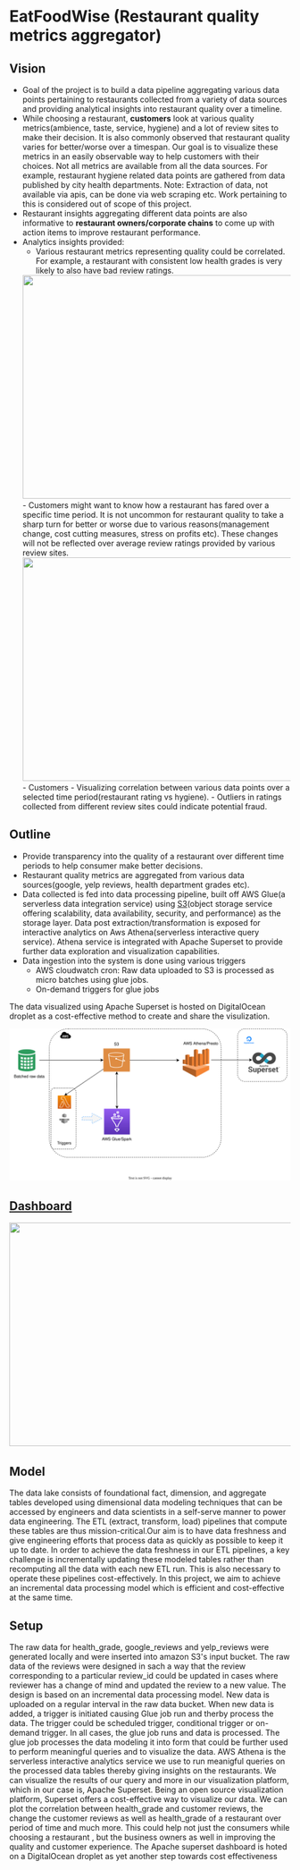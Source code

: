 # EatFoodWise (Restaurant quality metrics aggregator)

## Vision
- Goal of the project is to build a data pipeline aggregating various data points pertaining to restaurants collected from a variety of data sources and providing analytical insights into restaurant quality over a timeline.
- While choosing a restaurant, **customers** look at various quality metrics(ambience, taste, service, hygiene) and a lot of review sites to make their decision. It is also commonly observed that restaurant quality varies for better/worse over a timespan. Our goal is to visualize these metrics in an easily observable way to help customers with their choices. Not all metrics are available from all the data sources. For example, restaurant hygiene related data points are gathered from data published by city health departments. Note: Extraction of data, not available via apis, can be done via web scraping etc. Work pertaining to this is considered out of scope of this project.
- Restaurant insights aggregating different data points are also informative to **restaurant owners/corporate chains** to come up with action items to improve restaurant performance.
- Analytics insights provided: 
  - Various restaurant metrics representing quality could be correlated. For example, a restaurant with consistent low health grades is very likely to also have bad review ratings. 
  <img src="images/dashboafrd.gif" width="900" height="400" />
  - Customers might want to know how a restaurant has fared over a specific time period. It is not uncommon for restaurant quality to take a sharp turn for better or worse due to various reasons(management change, cost cutting measures, stress on profits etc). These changes will not be reflected over average review ratings provided by various review sites.
  <img src="images/dashboafrd.gif" width="900" height="400" />
  - Customers
      - Visualizing correlation between various data points over a selected time period(restaurant rating vs hygiene).
    - Outliers in ratings collected from different review sites could indicate potential fraud.





## Outline
- Provide transparency into the quality of a restaurant over different time periods  to help consumer make better decisions.
- Restaurant quality metrics are aggregated from various data sources(google, yelp reviews, health department grades etc).
- Data collected is fed into data processing pipeline, built off AWS Glue(a serverless data integration service) using [S3](link)(object storage service offering scalability, data availability, security, and performance) as the storage layer. Data post extraction/transformation is exposed for interactive analytics on Aws Athena(serverless interactive query service). Athena service is integrated with Apache Superset to provide further data exploration and visualization capabilities.
- Data ingestion into the system is  done using various triggers
  - AWS cloudwatch cron: Raw data uploaded to S3 is processed as micro batches using glue jobs.
  - On-demand triggers for glue jobs  

 The data visualized using Apache Superset  is hosted on DigitalOcean droplet as a cost-effective method to create and share the visulization.



![Getting Started](./images/foodieViews.svg)

## [Dashboard](TBD)
<img src="images/dashboard.gif" width="900" height="400" />


## Model

The data lake consists of foundational fact, dimension, and aggregate tables developed using dimensional data modeling techniques that can be accessed by engineers and data scientists in a self-serve manner to power data engineering. The ETL (extract, transform, load) pipelines that compute these tables are thus mission-critical.Our aim is to have data freshness and give engineering efforts that process data as quickly as possible to keep it up to date.
In order to achieve the data freshness in our ETL pipelines, a key challenge is incrementally updating these modeled tables rather than recomputing all the data with each new ETL run. This is also necessary to operate these pipelines cost-effectively.   In this project, we aim to achieve an incremental data processing model which is efficient and cost-effective at the same time.


## Setup

The raw data for health_grade, google_reviews and yelp_reviews were generated locally and were inserted into amazon S3's input bucket. The raw data of the reviews were designed in sach a way that the review corresponding to a particular review_id could be updated in cases where reviewer has a change of mind and updated the review to a new value. The design is based on an incremental data processing model. New data is uploaded on a regular interval in the raw data bucket. When new data is added, a trigger is initiated causing Glue job run and therby process the data. The trigger could be scheduled trigger, conditional trigger or on-demand trigger. In all cases, the glue job runs and data is processed.
The glue job processes the data modeling it into form that could be further used to perform meaningful queries and to visualize the data.
AWS Athena is the serverless interactive analytics service we use to run meanigful queries on the processed data tables thereby giving insights on the restaurants.
We can visualize the results of our query and more in our visualization platform, which in our case is, Apache Superset. Being an open source visualization platform, Superset offers a cost-effective way to visualize our data. We can plot the correlation between health_grade and customer reviews, the change the customer reviews as well as health_grade  of a restaurant over period of time and much more. This could help not just the consumers while choosing a restaurant , but the business owners as well in improving the quality and customer experience.
The Apache superset dashboard is hoted on a DigitalOcean droplet as yet another step towards cost effectiveness



